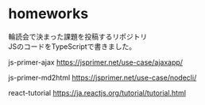# homeworks
輪読会で決まった課題を投稿するリポジトリ  
JSのコードをTypeScriptで書きました。  

js-primer-ajax
https://jsprimer.net/use-case/ajaxapp/

js-primer-md2html
https://jsprimer.net/use-case/nodecli/

react-tutorial
https://ja.reactjs.org/tutorial/tutorial.html
